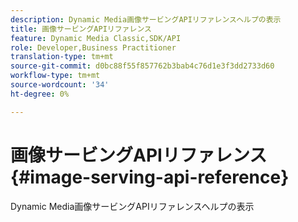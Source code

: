 ```yaml
---
description: Dynamic Media画像サービングAPIリファレンスヘルプの表示
title: 画像サービングAPIリファレンス
feature: Dynamic Media Classic,SDK/API
role: Developer,Business Practitioner
translation-type: tm+mt
source-git-commit: d0bc88f55f857762b3bab4c76d1e3f3dd2733d60
workflow-type: tm+mt
source-wordcount: '34'
ht-degree: 0%

---
```



# 画像サービングAPIリファレンス{#image-serving-api-reference}

Dynamic Media画像サービングAPIリファレンスヘルプの表示

